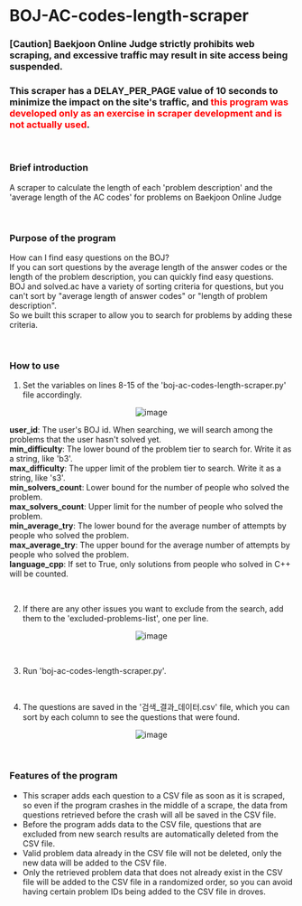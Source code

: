 # BOJ-AC-codes-length-scraper

### [Caution] Baekjoon Online Judge strictly prohibits web scraping, and excessive traffic may result in site access being suspended.

### This scraper has a DELAY_PER_PAGE value of 10 seconds to minimize the impact on the site's traffic, and <font color="red">this program was developed only as an exercise in scraper development and is not actually used</font>.

<br>

### Brief introduction

A scraper to calculate the length of each 'problem description' and the 'average length of the AC codes' for problems on Baekjoon Online Judge

<br>

### Purpose of the program

How can I find easy questions on the BOJ?<br>
If you can sort questions by the average length of the answer codes or the length of the problem description, you can quickly find easy questions.<br>
BOJ and solved.ac have a variety of sorting criteria for questions, but you can't sort by "average length of answer codes" or "length of problem description".<br>
So we built this scraper to allow you to search for problems by adding these criteria.<br>

<br>

### How to use

1. Set the variables on lines 8-15 of the 'boj-ac-codes-length-scraper.py' file accordingly.<br>

<div align="center">

![image](https://github.com/yeohj0710/BOJ-AC-codes-length-scraper/assets/93759367/25674c92-195d-41b6-be8b-788d2a42af6f)<br>

</div>

   <b>user_id</b>: The user's BOJ id. When searching, we will search among the problems that the user hasn't solved yet.<br>
   <b>min_difficulty</b>: The lower bound of the problem tier to search for. Write it as a string, like 'b3'.<br>
   <b>max_difficulty</b>: The upper limit of the problem tier to search. Write it as a string, like 's3'.<br>
   <b>min_solvers_count</b>: Lower bound for the number of people who solved the problem.<br>
   <b>max_solvers_count</b>: Upper limit for the number of people who solved the problem.<br>
   <b>min_average_try</b>: The lower bound for the average number of attempts by people who solved the problem.<br>
   <b>max_average_try</b>: The upper bound for the average number of attempts by people who solved the problem.<br>
   <b>language_cpp</b>: If set to True, only solutions from people who solved in C++ will be counted.<br>

<br>

2. If there are any other issues you want to exclude from the search, add them to the 'excluded-problems-list', one per line.<br>

<div align="center">

![image](https://github.com/yeohj0710/BOJ-AC-codes-length-scraper/assets/93759367/505b723f-db2a-4889-8913-6fa969170109)

</div>

<br>

3. Run 'boj-ac-codes-length-scraper.py'.<br>

<br>

4. The questions are saved in the '검색_결과_데이터.csv' file, which you can sort by each column to see the questions that were found.<br>

<div align="center">

![image](https://github.com/yeohj0710/BOJ-AC-codes-length-scraper/assets/93759367/0258cfcf-2e45-40d3-b193-3bcb45a2aa89)

</div>

<br>

### Features of the program

- This scraper adds each question to a CSV file as soon as it is scraped, so even if the program crashes in the middle of a scrape, the data from questions retrieved before the crash will all be saved in the CSV file.
- Before the program adds data to the CSV file, questions that are excluded from new search results are automatically deleted from the CSV file.
- Valid problem data already in the CSV file will not be deleted, only the new data will be added to the CSV file.
- Only the retrieved problem data that does not already exist in the CSV file will be added to the CSV file in a randomized order, so you can avoid having certain problem IDs being added to the CSV file in droves.

<br>
<br>
